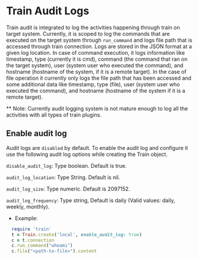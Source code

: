 # Train Audit Logs

Train audit is integrated to log the activities happening through train on target system.
Currently, it is scoped to log the commands that are executed on the target system through `run_command` and logs file path that is accessed through train connection.
Logs are stored in the JSON format at a given log location. In case of command execution, it logs information like timestamp, type (currently it is cmd), command (the command that ran on the target system), user (system user who executed the command), and hostname (hostname of the system, if it is a remote target).
In the case of file operation it currently only logs the file path that has been accessed and some additional data like timestamp, type (file), user (system user who executed the command), and hostname (hostname of the system if it is a remote target).

** Note: Currently audit logging system is not mature enough to log all the activities with all types of train plugins.

## Enable audit log

Audit logs are `disabled` by default. To enable the audit log and configure it use the following audit log options while creating the Train object.

`disable_audit_log`: Type boolean. Default is true.

`audit_log_location`: Type String. Default is nil.

`audit_log_size`: Type numeric. Default is 2097152.

`audit_log_frequency`: Type string, Default is daily (Valid values: daily, weekly, monthly).

* Example:

```ruby
  require 'train'
  t = Train.create('local', enable_audit_log: true)
  c = t.connection
  c.run_command("whoami")
  c.file("<path-to-file>").content
```
